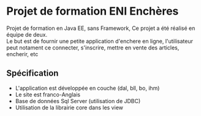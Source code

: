 # Projet de formation ENI Enchères 
Projet de formation en Java EE, sans Framework, Ce projet a été réalisé en équipe de deux.  
Le but est de fournir une petite application d'enchere en ligne, l'utilisateur peut notament ce connecter, s'inscrire, mettre en vente des articles, encherir, etc  
## Spécification

- L'application est développée en couche (dal, bll, bo, ihm)
- Le site est franco-Anglais
- Base de données Sql Server (utilisation de JDBC)
- Utilisation de la librairie core dans les view
